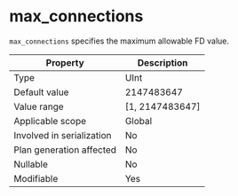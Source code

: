# max_connections

`max_connections` specifies the maximum allowable FD value.

| **Property** | **Description** |
|----------|------------------|
| Type | UInt |
| Default value | 2147483647 |
| Value range | \[1, 2147483647\] |
| Applicable scope | Global |
| Involved in serialization | No |
| Plan generation affected | No |
| Nullable | No |
| Modifiable | Yes |
